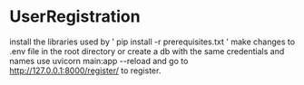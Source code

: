 # UserRegistration

install the libraries used by ' pip install -r prerequisites.txt '
make changes to .env file in the root directory or create a db with the same credentials and names
use uvicorn main:app --reload and go to http://127.0.0.1:8000/register/ to register.
